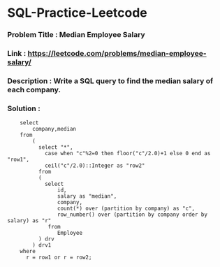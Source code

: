 # SQL-Practice-Leetcode


### Problem Title : Median Employee Salary
### Link : https://leetcode.com/problems/median-employee-salary/
### Description : Write a SQL query to find the median salary of each company.
### Solution :

        select 
            company,median 
        from 
            (
              select "*",
                case when "c"%2=0 then floor("c"/2.0)+1 else 0 end as "row1",
                ceil("c"/2.0)::Integer as "row2"  
              from
              (
                select 
                    id,
                    salary as "median",
                    company, 
                    count(*) over (partition by company) as "c", 
                    row_number() over (partition by company order by salary) as "r"  
                 from 
                    Employee
              ) drv
            ) drv1
        where 
          r = row1 or r = row2;
